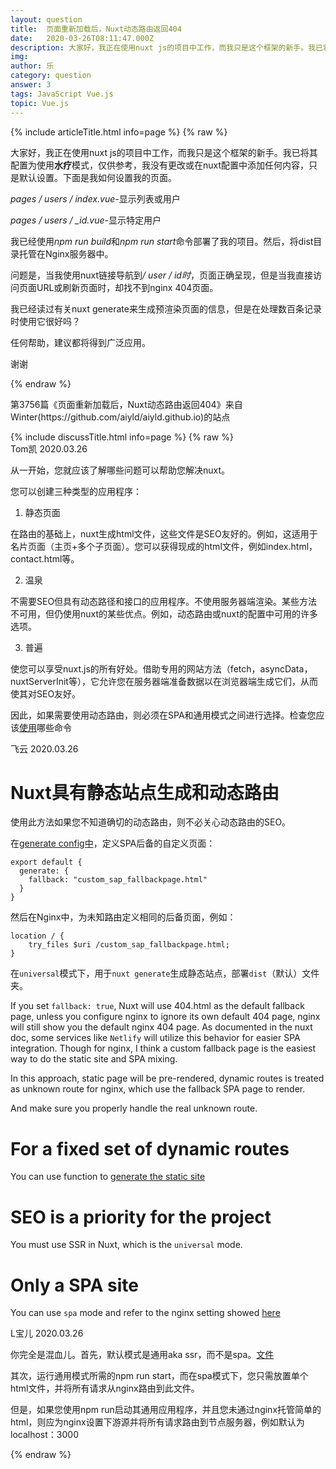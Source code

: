 ```yaml
---
layout: question
title:  页面重新加载后，Nuxt动态路由返回404
date:   2020-03-26T08:11:47.000Z
description: 大家好，我正在使用nuxt js的项目中工作，而我只是这个框架的新手。我已将其配置为使用水疗模式，仅供参考，我没有更改或在nuxt配置中添加任何内容，只是...
img: 
author: 乐
category: question
answer: 3
tags: JavaScript Vue.js
topic: Vue.js
---
```

<div class="article-root">
  <div class="article">
    {% include articleTitle.html info=page %}
    {% raw %}
    <div class="article-content"><p><font style="vertical-align: inherit;"><font style="vertical-align: inherit;">大家好，我正在使用nuxt js的项目中工作，而我只是这个框架的新手。</font><font style="vertical-align: inherit;">我已将其配置为使用</font></font><strong><font style="vertical-align: inherit;"><font style="vertical-align: inherit;">水疗</font></font></strong><font style="vertical-align: inherit;"><font style="vertical-align: inherit;">模式，仅供参考，我没有更改或在nuxt配置中添加任何内容，只是默认设置。</font><font style="vertical-align: inherit;">下面是我如何设置我的页面。</font></font></p>

<p><em><font style="vertical-align: inherit;"><font style="vertical-align: inherit;">pages / users / index.vue-</font></font></em><font style="vertical-align: inherit;"><font style="vertical-align: inherit;">显示列表或用户</font></font></p>

<p><em><font style="vertical-align: inherit;"><font style="vertical-align: inherit;">pages / users / _id.vue-</font></font></em><font style="vertical-align: inherit;"><font style="vertical-align: inherit;">显示特定用户</font></font></p>

<p><font style="vertical-align: inherit;"><font style="vertical-align: inherit;">我已经使用</font></font><em><font style="vertical-align: inherit;"><font style="vertical-align: inherit;">npm run build</font></font></em><font style="vertical-align: inherit;"><font style="vertical-align: inherit;">和</font></font><em><font style="vertical-align: inherit;"><font style="vertical-align: inherit;">npm run start</font></font></em><font style="vertical-align: inherit;"><font style="vertical-align: inherit;">命令</font><font style="vertical-align: inherit;">部署了我的项目</font><font style="vertical-align: inherit;">。</font><font style="vertical-align: inherit;">然后，将dist目录托管在Nginx服务器中。</font></font></p>

<p><font style="vertical-align: inherit;"><font style="vertical-align: inherit;">问题是，当我</font><font style="vertical-align: inherit;">使用nuxt链接</font><font style="vertical-align: inherit;">导航到</font></font><em><font style="vertical-align: inherit;"><font style="vertical-align: inherit;">/ user / id时</font></font></em><font style="vertical-align: inherit;"><font style="vertical-align: inherit;">，页面正确呈现，但是当我直接访问页面URL或刷新页面时，却找不到nginx 404页面。</font></font></p>

<p><font style="vertical-align: inherit;"><font style="vertical-align: inherit;">我已经读过有关nuxt generate来生成预渲染页面的信息，但是在处理数百条记录时使用它很好吗？ </font></font></p>

<p><font style="vertical-align: inherit;"><font style="vertical-align: inherit;">任何帮助，建议都将得到广泛应用。</font></font></p>

<p><font style="vertical-align: inherit;"><font style="vertical-align: inherit;">谢谢</font></font></p></div>
    {% endraw %}
  </div>
  <p class="winter_mark">第3756篇《页面重新加载后，Nuxt动态路由返回404》来自Winter(https://github.com/aiyld/aiyld.github.io)的站点</p>
  <div class="discuss-wrapper">
    {% include discussTitle.html info=page %}
    {% raw %}
    <div class="discuss-list">
    <div class="discuss-item">
        <div class="discuss-parent">
          <div class="discuss-meta">
            <span class="discuss-user">Tom凯</span>
            <span class="discuss-time">2020.03.26</span>
          </div>
          <div class="discuss-comment"><p><font style="vertical-align: inherit;"><font style="vertical-align: inherit;">从一开始，您就应该了解哪些问题可以帮助您解决nuxt。</font></font></p>

<p><font style="vertical-align: inherit;"><font style="vertical-align: inherit;">您可以创建三种类型的应用程序：</font></font></p>

<ol>
<li><font style="vertical-align: inherit;"><font style="vertical-align: inherit;">静态页面</font></font></li>
</ol>

<p><font style="vertical-align: inherit;"><font style="vertical-align: inherit;">在路由的基础上，nuxt生成html文件，这些文件是SEO友好的。</font><font style="vertical-align: inherit;">例如，这适用于名片页面（主页+多个子页面）。</font><font style="vertical-align: inherit;">您可以获得现成的html文件，例如index.html，contact.html等。</font></font></p>

<ol start="2">
<li><font style="vertical-align: inherit;"><font style="vertical-align: inherit;">温泉</font></font></li>
</ol>

<p><font style="vertical-align: inherit;"><font style="vertical-align: inherit;">不需要SEO但具有动态路径和接口的应用程序。</font><font style="vertical-align: inherit;">不使用服务器端渲染。</font><font style="vertical-align: inherit;">某些方法不可用，但仍使用nuxt的某些优点。</font><font style="vertical-align: inherit;">例如，动态路由或nuxt的配置中可用的许多选项。</font></font></p>

<ol start="3">
<li><font style="vertical-align: inherit;"><font style="vertical-align: inherit;">普遍</font></font></li>
</ol>

<p><font style="vertical-align: inherit;"><font style="vertical-align: inherit;">使您可以享受nuxt.js的所有好处。</font><font style="vertical-align: inherit;">借助专用的网站方法（fetch，asyncData，nuxtServerInit等），它允许您在服务器端准备数据以在浏览器端生成它们，从而使其对SEO友好。</font></font></p>

<p><font style="vertical-align: inherit;"><font style="vertical-align: inherit;">因此，如果需要使用动态路由，则必须在SPA和通用模式之间进行选择。</font><font style="vertical-align: inherit;">检查您应该</font><a href="https://nuxtjs.org/guide/commands/" rel="noreferrer"><font style="vertical-align: inherit;">使用</font></a><font style="vertical-align: inherit;">哪些命令</font></font><a href="https://nuxtjs.org/guide/commands/" rel="noreferrer"><font style="vertical-align: inherit;"></font></a> </p></div>
        </div></div><div class="discuss-item">
        <div class="discuss-parent">
          <div class="discuss-meta">
            <span class="discuss-user">飞云</span>
            <span class="discuss-time">2020.03.26</span>
          </div>
          <div class="discuss-comment"><h1><font style="vertical-align: inherit;"><font style="vertical-align: inherit;">Nuxt具有静态站点生成和动态路由</font></font></h1>

<p><font style="vertical-align: inherit;"><font style="vertical-align: inherit;">使用此方法如果您不知道确切的动态路由，则不必关心动态路由的SEO。</font></font></p>

<p><font style="vertical-align: inherit;"><font style="vertical-align: inherit;">在</font></font><a href="https://nuxtjs.org/api/configuration-generate/" rel="nofollow noreferrer"><font style="vertical-align: inherit;"><font style="vertical-align: inherit;">generate config中</font></font></a><font style="vertical-align: inherit;"><font style="vertical-align: inherit;">，定义SPA后备的自定义页面：</font></font></p>

<pre><code>export default {<font></font>
  generate: {<font></font>
    fallback: "custom_sap_fallbackpage.html"<font></font>
  }<font></font>
}<font></font>
</code></pre>

<p><font style="vertical-align: inherit;"><font style="vertical-align: inherit;">然后在Nginx中，为未知路由定义相同的后备页面，例如：</font></font></p>

<pre><code>location / {<font></font>
    try_files $uri /custom_sap_fallbackpage.html;<font></font>
}<font></font>
</code></pre>

<p><font style="vertical-align: inherit;"><font style="vertical-align: inherit;">在</font></font><code>universal</code><font style="vertical-align: inherit;"><font style="vertical-align: inherit;">模式下，用于</font></font><code>nuxt generate</code><font style="vertical-align: inherit;"><font style="vertical-align: inherit;">生成静态站点，部署</font></font><code>dist</code><font style="vertical-align: inherit;"><font style="vertical-align: inherit;">（默认）文件夹。</font></font></p>

<p>If you set <code>fallback: true</code>, Nuxt will use 404.html as the default fallback page, unless you configure nginx to ignore its own default 404 page, nginx will still show you the default nginx 404 page. As documented in the nuxt doc, some services like <code>Netlify</code> will utilize this behavior for easier SPA integration. Though for nginx, I think a custom fallback page is the easiest way to do the static site and SPA mixing.</p>

<p>In this approach, static page will be pre-rendered, dynamic routes is treated as unknown route for nginx, which use the fallback SPA page to render.</p>

<p>And make sure you properly handle the real unknown route.</p>

<h1>For a fixed set of dynamic routes</h1>

<p>You can use function to <a href="https://vueschool.io/lessons/how-to-deploy-nuxtjs-to-netlify?friend=nuxt" rel="nofollow noreferrer">generate the static site</a></p>

<h1>SEO is a priority for the project</h1>

<p>You must use SSR in Nuxt, which is the <code>universal</code> mode.</p>

<h1>Only a SPA site</h1>

<p>You can use <code>spa</code> mode and refer to the nginx setting showed <a href="https://router.vuejs.org/guide/essentials/history-mode.html#example-server-configurations" rel="nofollow noreferrer">here</a></p></div>
        </div></div><div class="discuss-item">
        <div class="discuss-parent">
          <div class="discuss-meta">
            <span class="discuss-user">L宝儿</span>
            <span class="discuss-time">2020.03.26</span>
          </div>
          <div class="discuss-comment"><p><font style="vertical-align: inherit;"><font style="vertical-align: inherit;">你完全是混血儿。</font><font style="vertical-align: inherit;">首先，默认模式是通用aka ssr，而不是spa。</font></font><a href="https://nuxtjs.org/api/configuration-mode/" rel="nofollow noreferrer"><font style="vertical-align: inherit;"><font style="vertical-align: inherit;">文件</font></font></a> </p>

<p><font style="vertical-align: inherit;"><font style="vertical-align: inherit;">其次，运行通用模式所需的npm run start，而在spa模式下，您只需放置单个html文件，并将所有请求从nginx路由到此文件。</font></font></p>

<p><font style="vertical-align: inherit;"><font style="vertical-align: inherit;">但是，如果您使用npm run启动其通用应用程序，并且您未通过nginx托管简单的html，则应为nginx设置下游源并将所有请求路由到节点服务器，例如默认为localhost：3000</font></font></p></div>
        </div></div>
    </div>
    {% endraw %}
  </div>
<div>
